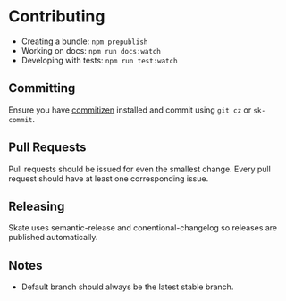 # Contributing

- Creating a bundle: `npm prepublish`
- Working on docs: `npm run docs:watch`
- Developing with tests: `npm run test:watch`

## Committing

Ensure you have [commitizen](https://github.com/commitizen/cz-cli) installed and commit using `git cz` or `sk-commit`.

## Pull Requests

Pull requests should be issued for even the smallest change. Every pull request should have at least one corresponding issue.

## Releasing

Skate uses semantic-release and conentional-changelog so releases are published automatically.

## Notes

- Default branch should always be the latest stable branch.

